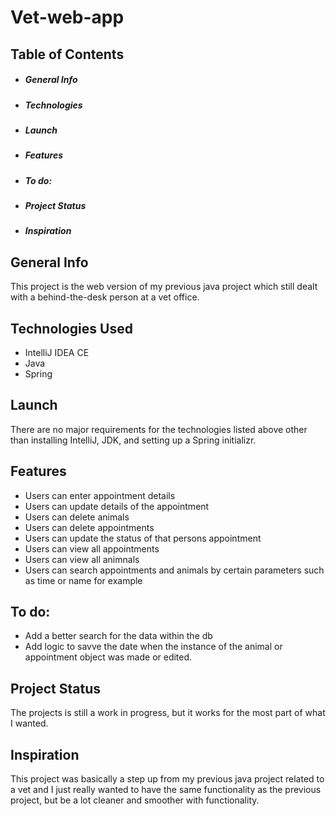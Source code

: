 # Vet-web-app

## Table of Contents
* ##### General Info
* ##### Technologies
* ##### Launch
* ##### Features
* ##### To do:
* ##### Project Status
* ##### Inspiration


## General Info
This project is the web version of my previous java project which still dealt with a behind-the-desk person at a vet office.


## Technologies Used
- IntelliJ IDEA CE
- Java
- Spring


## Launch
There are no major requirements for the technologies listed above other than installing IntelliJ, JDK, and setting up a Spring initializr.


## Features
- Users can enter appointment details
- Users can update details of the appointment
- Users can delete animals
- Users can delete appointments
- Users can update the status of that persons appointment
- Users can view all appointments
- Users can view all animnals
- Users can search appointments and animals by certain parameters such as time or name for example


## To do:
- Add a better search for the data within the db
- Add logic to savve the date when the instance of the animal or appointment object was made or edited.


## Project Status
The projects is still a work in progress, but it works for the most part of what I wanted.


## Inspiration
This project was basically a step up from my previous java project related to a vet and I just really wanted to have the same functionality as the previous project, but be a lot cleaner and smoother with functionality.
